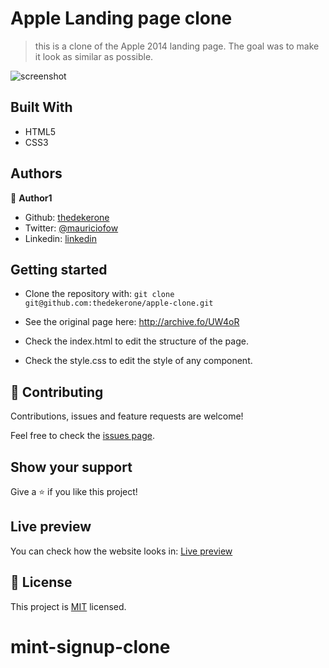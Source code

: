# Apple Landing page clone

> this is a clone of the Apple 2014 landing page. The goal was to make it look as similar as possible.

![screenshot](img/screenshot2.png)

## Built With

- HTML5
- CSS3

## Authors

👤 **Author1**

- Github: [thedekerone](https://github.com/thedekerone)
- Twitter: [@mauriciofow](https://twitter.com/mauricio_fow)
- Linkedin: [linkedin](https://www.linkedin.com/in/mauricio-fow-aranibar-b2173514b/)

## Getting started

- Clone the repository with:
    ``` git clone git@github.com:thedekerone/apple-clone.git ```

- See the original page here: http://archive.fo/UW4oR

- Check the index.html to edit the structure of the page.

- Check the style.css to edit the style of any component.

## 🤝 Contributing

Contributions, issues and feature requests are welcome!

Feel free to check the [issues page](issues/).

## Show your support

Give a ⭐️ if you like this project!

## Live preview

You can check how the website looks in: [Live preview](https://rawcdn.githack.com/thedekerone/apple-clone/1009d97457c034ba4b025f0f0947a94984d19554/index.html)

## 📝 License

This project is [MIT](lic.url) licensed.
# mint-signup-clone
